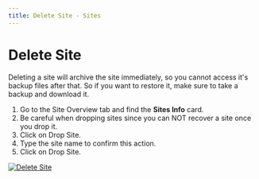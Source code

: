 ```yaml
---
title: Delete Site - Sites
---
```


# Delete Site

Deleting a site will archive the site immediately, so you cannot access it's
backup files after that. So if you want to restore it, make sure to take a
backup and download it.

1. Go to the Site Overview tab and find the **Sites Info** card.
1. Be careful when dropping sites since you can NOT recover a site once you drop it.
1. Click on Drop Site.
1. Type the site name to confirm this action.
1. Click on Drop Site.

[![Delete Site](/assets/press/images/docs/site-drop.png)](/assets/press/images/docs/site-drop.png)
